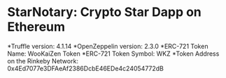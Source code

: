 # StarNotary: Crypto Star Dapp on Ethereum
*Truffle version: 4.1.14
*OpenZeppelin version: 2.3.0
*ERC-721 Token Name: WooKaiZen Token
*ERC-721 Token Symbol: WKZ
*Token Address on the Rinkeby Network: 0x4Ed7077e3DFAeAf2386DcbE46EDe4c24054772dB
